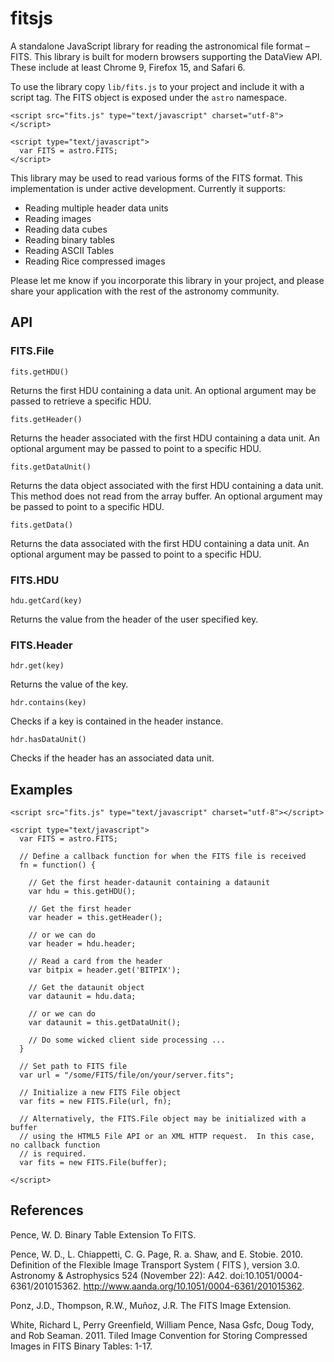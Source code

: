 fitsjs
======

A standalone JavaScript library for reading the astronomical file format – FITS.  This library is built for modern browsers supporting the DataView API.  These include at least Chrome 9, Firefox 15, and Safari 6.

To use the library copy `lib/fits.js` to your project and include it with a script tag.  The FITS object is exposed under the `astro` namespace.

    <script src="fits.js" type="text/javascript" charset="utf-8">
    </script>
    
    <script type="text/javascript">
      var FITS = astro.FITS;
    </script>

This library may be used to read various forms of the FITS format.  This implementation is under active development.  Currently it supports:

* Reading multiple header data units
* Reading images
* Reading data cubes
* Reading binary tables
* Reading ASCII Tables
* Reading Rice compressed images

Please let me know if you incorporate this library in your project, and please share your application with the rest of the astronomy community.

API
---

### FITS.File

    fits.getHDU()
Returns the first HDU containing a data unit.  An optional argument may be passed to retrieve 
a specific HDU.

    fits.getHeader()
Returns the header associated with the first HDU containing a data unit.  An optional argument
may be passed to point to a specific HDU.

    fits.getDataUnit()
Returns the data object associated with the first HDU containing a data unit.  This method does not read from the array buffer.
An optional argument may be passed to point to a specific HDU.

    fits.getData()
Returns the data associated with the first HDU containing a data unit.  An optional argument
may be passed to point to a specific HDU.

### FITS.HDU

    hdu.getCard(key)
Returns the value from the header of the user specified key.

### FITS.Header

    hdr.get(key)
Returns the value of the key.

    hdr.contains(key)
Checks if a key is contained in the header instance.

    hdr.hasDataUnit()
Checks if the header has an associated data unit.


Examples
--------
    <script src="fits.js" type="text/javascript" charset="utf-8"></script>
    
    <script type="text/javascript">
      var FITS = astro.FITS;
      
      // Define a callback function for when the FITS file is received
      fn = function() {
        
        // Get the first header-dataunit containing a dataunit
        var hdu = this.getHDU();
        
        // Get the first header
        var header = this.getHeader();
        
        // or we can do
        var header = hdu.header;
        
        // Read a card from the header
        var bitpix = header.get('BITPIX');
        
        // Get the dataunit object
        var dataunit = hdu.data;
        
        // or we can do
        var dataunit = this.getDataUnit();
        
        // Do some wicked client side processing ...
      }
      
      // Set path to FITS file
      var url = "/some/FITS/file/on/your/server.fits";
      
      // Initialize a new FITS File object
      var fits = new FITS.File(url, fn);
      
      // Alternatively, the FITS.File object may be initialized with a buffer
      // using the HTML5 File API or an XML HTTP request.  In this case, no callback function
      // is required.
      var fits = new FITS.File(buffer);
      
    </script>

References
----------

Pence, W. D. Binary Table Extension To FITS.

Pence, W. D., L. Chiappetti, C. G. Page, R. a. Shaw, and E. Stobie. 2010. Definition of the Flexible Image Transport System ( FITS ), version 3.0. Astronomy & Astrophysics 524 (November 22): A42. doi:10.1051/0004-6361/201015362. http://www.aanda.org/10.1051/0004-6361/201015362.

Ponz, J.D., Thompson, R.W., Muñoz, J.R. The FITS Image Extension.

White, Richard L, Perry Greenfield, William Pence, Nasa Gsfc, Doug Tody, and Rob Seaman. 2011. Tiled Image Convention for Storing Compressed Images in FITS Binary Tables: 1-17.
